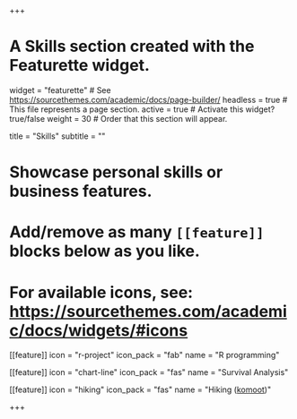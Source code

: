 +++
# A Skills section created with the Featurette widget.
widget = "featurette"  # See https://sourcethemes.com/academic/docs/page-builder/
headless = true  # This file represents a page section.
active = true  # Activate this widget? true/false
weight = 30  # Order that this section will appear.

title = "Skills"
subtitle = ""

# Showcase personal skills or business features.
# 
# Add/remove as many `[[feature]]` blocks below as you like.
# 
# For available icons, see: https://sourcethemes.com/academic/docs/widgets/#icons

[[feature]]
  icon = "r-project"
  icon_pack = "fab"
  name = "R programming"
  
[[feature]]
  icon = "chart-line"
  icon_pack = "fas"
  name = "Survival Analysis"
  
[[feature]]
  icon = "hiking"
  icon_pack = "fas"
  name = "Hiking ([komoot](https://www.komoot.com/user/766183757624))"

+++
